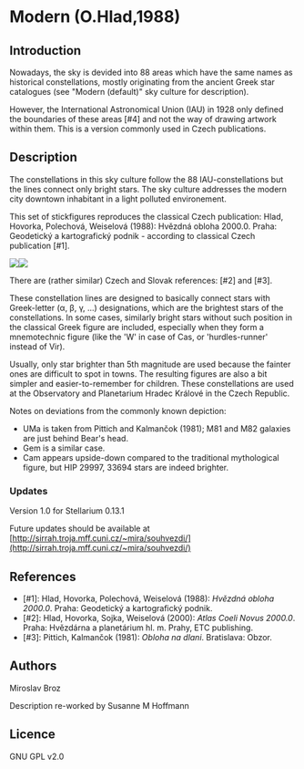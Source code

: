 # Modern (O.Hlad,1988)

## Introduction
Nowadays, the sky is devided into 88 areas which have the same names as historical constellations, mostly originating from the ancient Greek star catalogues (see "Modern (default)" sky culture for description). 

However, the International Astronomical Union (IAU) in 1928 only defined the boundaries of these areas [#4] and not the way of drawing artwork within them. This is a version commonly used in Czech publications. 

## Description

The constellations in this sky culture follow the 88 IAU-constellations but the lines connect only bright stars. The sky culture addresses the modern city downtown inhabitant in a light polluted environement.

This set of stickfigures reproduces the classical Czech publication: Hlad, Hovorka, Polechová, Weiselová (1988): Hvězdná obloha 2000.0. Praha: Geodetický a kartografický podnik - according to classical Czech publication [#1].

![](hvezdna_obloha_2000.webp)![](obloha_na_dlani.webp)

There are (rather similar) Czech and Slovak references: [#2] and [#3]. 

These constellation lines are designed to basically connect stars with Greek-letter (α, β, γ, ...) designations, which are the brightest stars of the constellations. In some cases, similarly bright stars without such position in the classical Greek figure are included, especially when they form a mnemotechnic figure (like the 'W' in case of Cas, or 'hurdles-runner' instead of Vir).

Usually, only star brighter than 5th magnitude are used because the fainter ones are difficult to spot in towns. The resulting figures are also a bit simpler and easier-to-remember for children. These constellations are used at the Observatory and Planetarium Hradec Králové in the Czech Republic.

Notes on deviations from the commonly known depiction:

   * UMa is taken from Pittich and Kalmančok (1981); M81 and M82 galaxies are just behind Bear's head.
   * Gem is a similar case.
   * Cam appears upside-down compared to the traditional mythological figure, but HIP 29997, 33694 stars are indeed brighter.


### Updates

Version 1.0 for Stellarium 0.13.1

Future updates should be available at [http://sirrah.troja.mff.cuni.cz/~mira/souhvezdi/](http://sirrah.troja.mff.cuni.cz/~mira/souhvezdi/)

## References

 - [#1]: Hlad, Hovorka, Polechová, Weiselová (1988): _Hvězdná obloha 2000.0_. Praha: Geodetický a kartografický podnik.
 - [#2]: Hlad, Hovorka, Sojka, Weiselová (2000): _Atlas Coeli Novus 2000.0_. Praha: Hvězdárna a planetárium hl. m. Prahy, ETC publishing.
 - [#3]: Pittich, Kalmančok (1981): _Obloha na dlani_. Bratislava: Obzor.

## Authors

Miroslav Broz

Description re-worked by Susanne M Hoffmann

## Licence

GNU GPL v2.0
